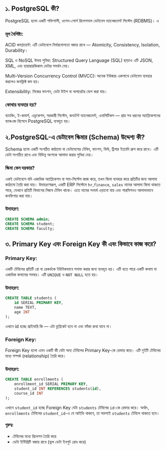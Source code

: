 ## ১. PostgreSQL কী?
PostgreSQL হলো একটি শক্তিশালী, ওপেন-সোর্স রিলেশনাল ডেটাবেস ম্যানেজমেন্ট সিস্টেম (RDBMS)। এ

### মূল বৈশিষ্ট্য:
ACID কমপ্লায়েন্ট: এটি ডেটাবেসে নির্ভরযোগ্যতা বজায় রাখে — Atomicity, Consistency, Isolation, Durability।

SQL ও NoSQL উভয় সুবিধা: Structured Query Language (SQL) ছাড়াও এটি JSON, XML, এবং হায়ারারকিকাল ডেটার সমর্থন দেয়।

Multi-Version Concurrency Control (MVCC): অনেক ইউজার একসাথে ডেটাবেস ব্যবহার করলেও কনফ্লিক্ট কম হয়।

Extensibility: নিজের ফাংশন, ডেটা টাইপ বা অপারেটর যোগ করা যায়।

### কোথায় ব্যবহার হয়?
ব্যাংকিং, ই-কমার্স, এডুকেশন, সরকারী সিস্টেম, কনটেন্ট ম্যানেজমেন্ট, এনালিটিকস — প্রায় সব ধরনের অ্যাপ্লিকেশনের ব্যাকএন্ড হিসেবে PostgreSQL ব্যবহৃত হয়।

## ২.PostgreSQL-এ ডেটাবেস স্কিমার (Schema) উদ্দেশ্য কী?
Schema হলো একটি সংগঠিত কাঠামো যা ডেটাবেসের টেবিল, ফাংশন, ভিউ, ট্রিগার ইত্যাদি গ্রুপ করে রাখে। এটি ডেটা সংগঠিত রাখে এবং বিভিন্ন অংশকে আলাদা করার সুবিধা দেয়।

### স্কিমা কেন দরকার?
একই ডেটাবেসে যদি একাধিক অ্যাপ্লিকেশন বা সাব-সিস্টেম কাজ করে, তখন স্কিমা ব্যবহার করে প্রতিটির জন্য আলাদা কাঠামো তৈরি করা যায়। উদাহরণস্বরূপ, একটি ERP সিস্টেমে `hr`,`finance`, `sales` নামের আলাদা স্কিমা থাকতে পারে, যেখানে প্রতিটি বিভাগের নিজস্ব টেবিল থাকে। এতে নামের সংঘর্ষ এড়ানো যায় এবং পারমিশনও আলাদাভাবে কনফিগার করা যায়।
### **উদাহরণ:**
````SQL
CREATE SCHEMA admin;
CREATE SCHEMA student;
CREATE SCHEMA faculty;
````

## ৩. Primary Key এবং Foreign Key কী এবং কিভাবে কাজ করে?
###  Primary Key:
একটি টেবিলের প্রতিটি রো বা রেকর্ডকে ইউনিকভাবে সনাক্ত করার জন্য ব্যবহৃত হয়। এটি হতে পারে একটি কলাম বা একাধিক কলামের সমন্বয়। এটি `UNIQUE` ও `NOT NULL` হতে হয়।
### উদাহরণ:
````sql
CREATE TABLE students (
    id SERIAL PRIMARY KEY,
    name TEXT,
    age INT
);
````
এখানে id হচ্ছে প্রাইমারি কি — এটা ডুপ্লিকেট হবে না এবং ফাঁকা রাখা যাবে না।

### Foreign Key:
Foreign Key হলো এমন একটি কী যেটা অন্য টেবিলের Primary Key-কে রেফার করে। এটি দুইটি টেবিলের মধ্যে সম্পর্ক (relationship) তৈরি করে।
### উদাহরণ:
````sql
CREATE TABLE enrollments (
    enrollment_id SERIAL PRIMARY KEY,
    student_id INT REFERENCES students(id),
    course_id INT
);
````
এখানে `student_id` হচ্ছে Foreign Key যেটা `students` টেবিলের `id`-কে রেফার করে। অর্থাৎ, `enrollments` টেবিলের `student_id`-এ যে আইডি থাকবে, তা অবশ্যই `students` টেবিলে থাকতে হবে।
 #### **গুরুত্ব:**
- টেবিলের মধ্যে রিলেশন তৈরি করে
- ডেটা ইন্টিগ্রিটি বজায় রাখে (ভুল ডেটা ইনপুট রোধ করে)
